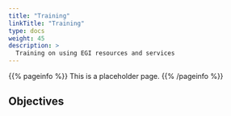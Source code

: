 ```yaml
---
title: "Training"
linkTitle: "Training"
type: docs
weight: 45
description: >
  Training on using EGI resources and services
---
```


{{% pageinfo %}}
This is a placeholder page.
{{% /pageinfo %}}

## Objectives
